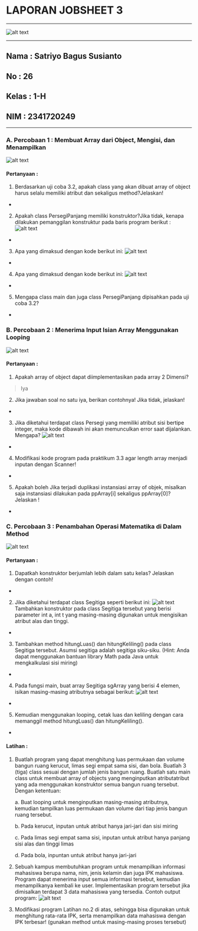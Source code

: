 # **LAPORAN JOBSHEET 3**

---

![alt text](image.png)

---

## Nama    : Satriyo Bagus Susianto
## No      : 26
## Kelas   : 1-H
## NIM     : 2341720249

---

### A. Percobaan 1 : Membuat Array dari Object, Mengisi, dan Menampilkan

![alt text](image-1.png)

#### Pertanyaan :
1. Berdasarkan uji coba 3.2, apakah class yang akan dibuat array of object harus selalu memiliki atribut dan sekaligus method?Jelaskan!
* 

2. Apakah class PersegiPanjang memiliki konstruktor?Jika tidak, kenapa dilakukan pemanggilan
konstruktur pada baris program berikut :
![alt text](image-2.png)
*

3. Apa yang dimaksud dengan kode berikut ini:
![alt text](image-3.png)
*

4. Apa yang dimaksud dengan kode berikut ini:
![alt text](image-4.png)
*

5. Mengapa class main dan juga class PersegiPanjang dipisahkan pada uji coba 3.2?
*

### B. Percobaan 2 : Menerima Input Isian Array Menggunakan Looping

![alt text](image-6.png)

#### Pertanyaan :
1. Apakah array of object dapat diimplementasikan pada array 2 Dimensi?
> Iya 

2. Jika jawaban soal no satu iya, berikan contohnya! Jika tidak, jelaskan!
*

3. Jika diketahui terdapat class Persegi yang memiliki atribut sisi bertipe integer, maka kode
dibawah ini akan memunculkan error saat dijalankan. Mengapa?
![alt text](image-5.png)
*

4. Modifikasi kode program pada praktikum 3.3 agar length array menjadi inputan dengan Scanner!
*

5. Apakah boleh Jika terjadi duplikasi instansiasi array of objek, misalkan saja instansiasi dilakukan
pada ppArray[i] sekaligus ppArray[0]?Jelaskan !
*

### C. Percobaan 3 : Penambahan Operasi Matematika di Dalam Method

![alt text](image-10.png)

#### Pertanyaan :
1. Dapatkah konstruktor berjumlah lebih dalam satu kelas? Jelaskan dengan contoh!
*

2. Jika diketahui terdapat class Segitiga seperti berikut ini:
![alt text](image-7.png)
Tambahkan konstruktor pada class Segitiga tersebut yang berisi parameter int a, int t
yang masing-masing digunakan untuk mengisikan atribut alas dan tinggi.
*

3. Tambahkan method hitungLuas() dan hitungKeliling() pada class Segitiga
tersebut. Asumsi segitiga adalah segitiga siku-siku. (Hint: Anda dapat menggunakan bantuan
library Math pada Java untuk mengkalkulasi sisi miring)
*

4. Pada fungsi main, buat array Segitiga sgArray yang berisi 4 elemen, isikan masing-masing
atributnya sebagai berikut:
![alt text](image-8.png)
* 

5. Kemudian menggunakan looping, cetak luas dan keliling dengan cara memanggil method
hitungLuas() dan hitungKeliling().
*

#### Latihan :
1. Buatlah program yang dapat menghitung luas permukaan dan volume bangun ruang kerucut,
limas segi empat sama sisi, dan bola. Buatlah 3 (tiga) class sesuai dengan jumlah jenis bangun
ruang. Buatlah satu main class untuk membuat array of objects yang menginputkan atributatribut yang ada menggunakan konstruktor semua bangun ruang tersebut. Dengan ketentuan:

    a. Buat looping untuk menginputkan masing-masing atributnya, kemudian tampilkan
luas permukaan dan volume dari tiap jenis bangun ruang tersebut.

    b. Pada kerucut, inputan untuk atribut hanya jari-jari dan sisi miring
   
    c. Pada limas segi empat sama sisi, inputan untuk atribut hanya panjang sisi alas dan
tinggi limas

    d. Pada bola, inpuntan untuk atribut hanya jari-jari


2. Sebuah kampus membutuhkan program untuk menampilkan informasi mahasiswa berupa nama,
nim, jenis kelamin dan juga IPK mahasiswa. Program dapat menerima input semua informasi
tersebut, kemudian menampilkanya kembali ke user. Implementasikan program tersebut jika
dimisalkan terdapat 3 data mahasiswa yang tersedia. Contoh output program:
![alt text](image-9.png)

3. Modifikasi program Latihan no.2 di atas, sehingga bisa digunakan untuk menghitung rata-rata IPK,
serta menampilkan data mahasiswa dengan IPK terbesar! (gunakan method untuk masing-masing
proses tersebut)




